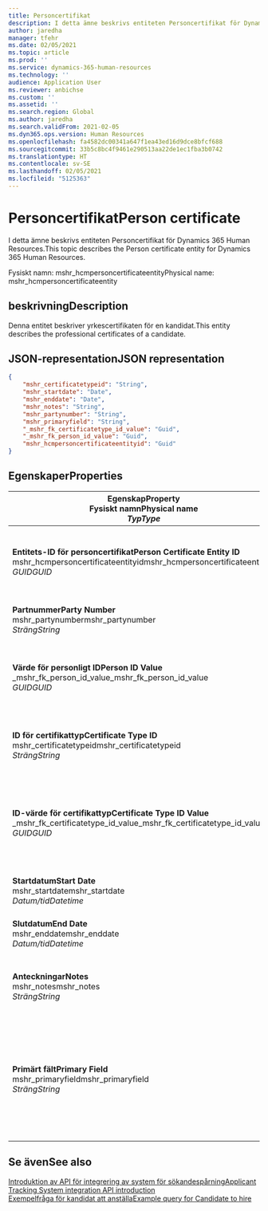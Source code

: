 ```yaml
---
title: Personcertifikat
description: I detta ämne beskrivs entiteten Personcertifikat för Dynamics 365 Human Resources.
author: jaredha
manager: tfehr
ms.date: 02/05/2021
ms.topic: article
ms.prod: ''
ms.service: dynamics-365-human-resources
ms.technology: ''
audience: Application User
ms.reviewer: anbichse
ms.custom: ''
ms.assetid: ''
ms.search.region: Global
ms.author: jaredha
ms.search.validFrom: 2021-02-05
ms.dyn365.ops.version: Human Resources
ms.openlocfilehash: fa4582dc00341a647f1ea43ed16d9dce8bfcf688
ms.sourcegitcommit: 33b5c8bc4f9461e290513aa22de1ec1fba3b0742
ms.translationtype: HT
ms.contentlocale: sv-SE
ms.lasthandoff: 02/05/2021
ms.locfileid: "5125363"
---
```

# <a name="person-certificate"></a><span data-ttu-id="f5497-103">Personcertifikat</span><span class="sxs-lookup"><span data-stu-id="f5497-103">Person certificate</span></span>

<span data-ttu-id="f5497-104">I detta ämne beskrivs entiteten Personcertifikat för Dynamics 365 Human Resources.</span><span class="sxs-lookup"><span data-stu-id="f5497-104">This topic describes the Person certificate entity for Dynamics 365 Human Resources.</span></span>

<span data-ttu-id="f5497-105">Fysiskt namn: mshr_hcmpersoncertificateentity</span><span class="sxs-lookup"><span data-stu-id="f5497-105">Physical name: mshr_hcmpersoncertificateentity</span></span>

## <a name="description"></a><span data-ttu-id="f5497-106">beskrivning</span><span class="sxs-lookup"><span data-stu-id="f5497-106">Description</span></span>

<span data-ttu-id="f5497-107">Denna entitet beskriver yrkescertifikaten för en kandidat.</span><span class="sxs-lookup"><span data-stu-id="f5497-107">This entity describes the professional certificates of a candidate.</span></span>

## <a name="json-representation"></a><span data-ttu-id="f5497-108">JSON-representation</span><span class="sxs-lookup"><span data-stu-id="f5497-108">JSON representation</span></span>

```json
{
    "mshr_certificatetypeid": "String",
    "mshr_startdate": "Date",
    "mshr_enddate": "Date",
    "mshr_notes": "String",
    "mshr_partynumber": "String",
    "mshr_primaryfield": "String",
    "_mshr_fk_certificatetype_id_value": "Guid",
    "_mshr_fk_person_id_value": "Guid",
    "mshr_hcmpersoncertificateentityid": "Guid"
}
```

## <a name="properties"></a><span data-ttu-id="f5497-109">Egenskaper</span><span class="sxs-lookup"><span data-stu-id="f5497-109">Properties</span></span>

| <span data-ttu-id="f5497-110">Egenskap</span><span class="sxs-lookup"><span data-stu-id="f5497-110">Property</span></span><br><span data-ttu-id="f5497-111">**Fysiskt namn**</span><span class="sxs-lookup"><span data-stu-id="f5497-111">**Physical name**</span></span><br><span data-ttu-id="f5497-112">**_Typ_**</span><span class="sxs-lookup"><span data-stu-id="f5497-112">**_Type_**</span></span> | <span data-ttu-id="f5497-113">Använd</span><span class="sxs-lookup"><span data-stu-id="f5497-113">Use</span></span> | <span data-ttu-id="f5497-114">beskrivning</span><span class="sxs-lookup"><span data-stu-id="f5497-114">Description</span></span> |
| --- | --- | --- |
| <span data-ttu-id="f5497-115">**Entitets-ID för personcertifikat**</span><span class="sxs-lookup"><span data-stu-id="f5497-115">**Person Certificate Entity ID**</span></span><br><span data-ttu-id="f5497-116">mshr_hcmpersoncertificateentityid</span><span class="sxs-lookup"><span data-stu-id="f5497-116">mshr_hcmpersoncertificateentityid</span></span><br><span data-ttu-id="f5497-117">*GUID*</span><span class="sxs-lookup"><span data-stu-id="f5497-117">*GUID*</span></span> | <span data-ttu-id="f5497-118">Skrivskydd</span><span class="sxs-lookup"><span data-stu-id="f5497-118">Read-only</span></span><br><span data-ttu-id="f5497-119">Obligatoriskt</span><span class="sxs-lookup"><span data-stu-id="f5497-119">Required</span></span> | <span data-ttu-id="f5497-120">Systemgenererad, unik identifierare för entitetsposten för personcertifikat.</span><span class="sxs-lookup"><span data-stu-id="f5497-120">System-generated unique identifier for the person certificate entity record.</span></span> |
| <span data-ttu-id="f5497-121">**Partnummer**</span><span class="sxs-lookup"><span data-stu-id="f5497-121">**Party Number**</span></span><br><span data-ttu-id="f5497-122">mshr_partynumber</span><span class="sxs-lookup"><span data-stu-id="f5497-122">mshr_partynumber</span></span><br><span data-ttu-id="f5497-123">*Sträng*</span><span class="sxs-lookup"><span data-stu-id="f5497-123">*String*</span></span> | <span data-ttu-id="f5497-124">Skrivskydd</span><span class="sxs-lookup"><span data-stu-id="f5497-124">Read/write</span></span><br><span data-ttu-id="f5497-125">Obligatoriskt</span><span class="sxs-lookup"><span data-stu-id="f5497-125">Required</span></span> | <span data-ttu-id="f5497-126">Part-/person-ID för kandidaten.</span><span class="sxs-lookup"><span data-stu-id="f5497-126">The party (person) ID of the candidate.</span></span> |
| <span data-ttu-id="f5497-127">**Värde för personligt ID**</span><span class="sxs-lookup"><span data-stu-id="f5497-127">**Person ID Value**</span></span><br><span data-ttu-id="f5497-128">_mshr_fk_person_id_value</span><span class="sxs-lookup"><span data-stu-id="f5497-128">_mshr_fk_person_id_value</span></span><br><span data-ttu-id="f5497-129">*GUID*</span><span class="sxs-lookup"><span data-stu-id="f5497-129">*GUID*</span></span> | <span data-ttu-id="f5497-130">Skrivskydd</span><span class="sxs-lookup"><span data-stu-id="f5497-130">Read-only</span></span><br><span data-ttu-id="f5497-131">Obligatoriskt</span><span class="sxs-lookup"><span data-stu-id="f5497-131">Required</span></span><br><span data-ttu-id="f5497-132">Sekundärnyckel: mshr_dirpersonentityid för mshr_dirpersonentity</span><span class="sxs-lookup"><span data-stu-id="f5497-132">Foreign key: mshr_dirpersonentityid of mshr_dirpersonentity</span></span> | <span data-ttu-id="f5497-133">Den systemgenererade, unika identifieraren för entitetsposten för parten (personen).</span><span class="sxs-lookup"><span data-stu-id="f5497-133">The system-generated identifier of the party (person) entity record.</span></span> |
| <span data-ttu-id="f5497-134">**ID för certifikattyp**</span><span class="sxs-lookup"><span data-stu-id="f5497-134">**Certificate Type ID**</span></span><br><span data-ttu-id="f5497-135">mshr_certificatetypeid</span><span class="sxs-lookup"><span data-stu-id="f5497-135">mshr_certificatetypeid</span></span><br><span data-ttu-id="f5497-136">*Sträng*</span><span class="sxs-lookup"><span data-stu-id="f5497-136">*String*</span></span> | <span data-ttu-id="f5497-137">Skrivskydd</span><span class="sxs-lookup"><span data-stu-id="f5497-137">Read/write</span></span><br><span data-ttu-id="f5497-138">Obligatoriskt</span><span class="sxs-lookup"><span data-stu-id="f5497-138">Required</span></span> |  <span data-ttu-id="f5497-139">Identifieraren för den certifikattyp som angetts i Personal.</span><span class="sxs-lookup"><span data-stu-id="f5497-139">The identifier of the certificate type defined in Human Resources.</span></span> |
| <span data-ttu-id="f5497-140">**ID-värde för certifikattyp**</span><span class="sxs-lookup"><span data-stu-id="f5497-140">**Certificate Type ID Value**</span></span><br><span data-ttu-id="f5497-141">_mshr_fk_certificatetype_id_value</span><span class="sxs-lookup"><span data-stu-id="f5497-141">_mshr_fk_certificatetype_id_value</span></span><br><span data-ttu-id="f5497-142">*GUID*</span><span class="sxs-lookup"><span data-stu-id="f5497-142">*GUID*</span></span> | <span data-ttu-id="f5497-143">Skrivskydd</span><span class="sxs-lookup"><span data-stu-id="f5497-143">Read-only</span></span><br><span data-ttu-id="f5497-144">Obligatoriskt</span><span class="sxs-lookup"><span data-stu-id="f5497-144">Required</span></span><br><span data-ttu-id="f5497-145">Sekundärnyckel mshr_hcmcertificatetypeentityid för mshr_hcmcertificatetypeentity</span><span class="sxs-lookup"><span data-stu-id="f5497-145">Foreign key: mshr_hcmcertificatetypeentityid of mshr_hcmcertificatetypeentity</span></span> | <span data-ttu-id="f5497-146">Systemgenererad, unik identifierare för certifikattypen i den associerade entiteten.</span><span class="sxs-lookup"><span data-stu-id="f5497-146">System-generated unique identifier of the certificate type in the associated entity.</span></span> |
| <span data-ttu-id="f5497-147">**Startdatum**</span><span class="sxs-lookup"><span data-stu-id="f5497-147">**Start Date**</span></span><br><span data-ttu-id="f5497-148">mshr_startdate</span><span class="sxs-lookup"><span data-stu-id="f5497-148">mshr_startdate</span></span><br><span data-ttu-id="f5497-149">*Datum/tid*</span><span class="sxs-lookup"><span data-stu-id="f5497-149">*Datetime*</span></span> | <span data-ttu-id="f5497-150">Skrivskydd</span><span class="sxs-lookup"><span data-stu-id="f5497-150">Read/write</span></span><br><span data-ttu-id="f5497-151">Obligatoriskt</span><span class="sxs-lookup"><span data-stu-id="f5497-151">Required</span></span> | <span data-ttu-id="f5497-152">Det datum då certifikatet utfärdades.</span><span class="sxs-lookup"><span data-stu-id="f5497-152">The date at which the certificate was issued.</span></span> |
| <span data-ttu-id="f5497-153">**Slutdatum**</span><span class="sxs-lookup"><span data-stu-id="f5497-153">**End Date**</span></span><br><span data-ttu-id="f5497-154">mshr_enddate</span><span class="sxs-lookup"><span data-stu-id="f5497-154">mshr_enddate</span></span><br><span data-ttu-id="f5497-155">*Datum/tid*</span><span class="sxs-lookup"><span data-stu-id="f5497-155">*Datetime*</span></span> | <span data-ttu-id="f5497-156">Skrivskydd</span><span class="sxs-lookup"><span data-stu-id="f5497-156">Read/write</span></span><br><span data-ttu-id="f5497-157">Valfritt</span><span class="sxs-lookup"><span data-stu-id="f5497-157">Optional</span></span> | <span data-ttu-id="f5497-158">Det datum då certifikatet löper ut.</span><span class="sxs-lookup"><span data-stu-id="f5497-158">The date at which the certificate will expire.</span></span> |
| <span data-ttu-id="f5497-159">**Anteckningar**</span><span class="sxs-lookup"><span data-stu-id="f5497-159">**Notes**</span></span><br><span data-ttu-id="f5497-160">mshr_notes</span><span class="sxs-lookup"><span data-stu-id="f5497-160">mshr_notes</span></span><br><span data-ttu-id="f5497-161">*Sträng*</span><span class="sxs-lookup"><span data-stu-id="f5497-161">*String*</span></span> | <span data-ttu-id="f5497-162">Skrivskydd</span><span class="sxs-lookup"><span data-stu-id="f5497-162">Read/write</span></span><br><span data-ttu-id="f5497-163">Valfritt</span><span class="sxs-lookup"><span data-stu-id="f5497-163">Optional</span></span> | <span data-ttu-id="f5497-164">Anteckningar att användas av anställande chefer och rekryterare.</span><span class="sxs-lookup"><span data-stu-id="f5497-164">Notes for use by hiring managers and recruiters.</span></span> |
| <span data-ttu-id="f5497-165">**Primärt fält**</span><span class="sxs-lookup"><span data-stu-id="f5497-165">**Primary Field**</span></span><br><span data-ttu-id="f5497-166">mshr_primaryfield</span><span class="sxs-lookup"><span data-stu-id="f5497-166">mshr_primaryfield</span></span><br><span data-ttu-id="f5497-167">*Sträng*</span><span class="sxs-lookup"><span data-stu-id="f5497-167">*String*</span></span> | <span data-ttu-id="f5497-168">Skrivskydd</span><span class="sxs-lookup"><span data-stu-id="f5497-168">Read-only</span></span><br><span data-ttu-id="f5497-169">Obligatoriskt</span><span class="sxs-lookup"><span data-stu-id="f5497-169">Required</span></span> |  <span data-ttu-id="f5497-170">Fält som används som identifierare för entitetsposten.</span><span class="sxs-lookup"><span data-stu-id="f5497-170">Field to be used as an identifier of the entity record.</span></span> <span data-ttu-id="f5497-171">Kombination av partnummer, ID för certifikattyp samt startdatum.</span><span class="sxs-lookup"><span data-stu-id="f5497-171">Combination of party number, certificate type ID, and start date.</span></span> |

## <a name="see-also"></a><span data-ttu-id="f5497-172">Se även</span><span class="sxs-lookup"><span data-stu-id="f5497-172">See also</span></span>

[<span data-ttu-id="f5497-173">Introduktion av API för integrering av system för sökandespårning</span><span class="sxs-lookup"><span data-stu-id="f5497-173">Applicant Tracking System integration API introduction</span></span>](hr-admin-integration-ats-api-introduction.md)<br>
[<span data-ttu-id="f5497-174">Exempelfråga för kandidat att anställa</span><span class="sxs-lookup"><span data-stu-id="f5497-174">Example query for Candidate to hire</span></span>](hr-admin-integration-ats-api-candidate-to-hire-example-query.md)

